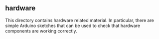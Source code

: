 ## hardware

This directory contains hardware related material. In particular, there are simple Arduino sketches that can be used to check that hardware components are working correctly. 
